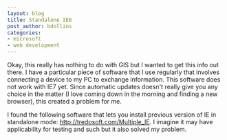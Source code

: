 ```yaml
---
layout: blog
title: Standalone IE6
post_author: bdollins
categories:
- microsoft
- web development
---
```


Okay, this really has nothing to do with GIS but I wanted to get this info out there. I have a particular piece of software that I use regularly that involves connecting a device to my PC to exchange information. This software does not work with IE7 yet. Since automatic updates doesn't really give you any choice in the matter (I love coming down in the morning and finding a new browser), this created a problem for me.

I found the following software that lets you install previous version of IE in standalone mode: <a href="http://tredosoft.com/Multiple_IE">http://tredosoft.com/Multiple_IE</a>. I imagine it may have applicability for testing and such but it also solved my problem.